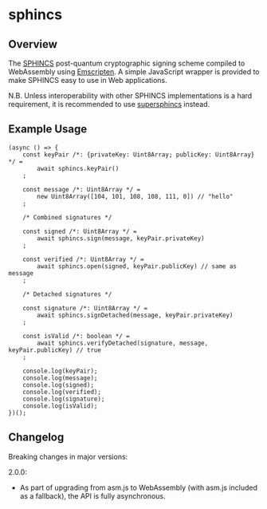 # sphincs

## Overview

The [SPHINCS](https://sphincs.cr.yp.to) post-quantum cryptographic signing scheme
compiled to WebAssembly using [Emscripten](https://github.com/kripken/emscripten).
A simple JavaScript wrapper is provided to make SPHINCS easy to use in Web applications.

N.B. Unless interoperability with other SPHINCS implementations is a hard requirement,
it is recommended to use [supersphincs](https://github.com/cyph/pqcrypto.js/tree/master/packages/supersphincs)
instead.

## Example Usage

	(async () => {
		const keyPair /*: {privateKey: Uint8Array; publicKey: Uint8Array} */ =
			await sphincs.keyPair()
		;

		const message /*: Uint8Array */ =
			new Uint8Array([104, 101, 108, 108, 111, 0]) // "hello"
		;

		/* Combined signatures */

		const signed /*: Uint8Array */ =
			await sphincs.sign(message, keyPair.privateKey)
		;

		const verified /*: Uint8Array */ =
			await sphincs.open(signed, keyPair.publicKey) // same as message
		;

		/* Detached signatures */

		const signature /*: Uint8Array */ =
			await sphincs.signDetached(message, keyPair.privateKey)
		;

		const isValid /*: boolean */ =
			await sphincs.verifyDetached(signature, message, keyPair.publicKey) // true
		;

		console.log(keyPair);
		console.log(message);
		console.log(signed);
		console.log(verified);
		console.log(signature);
		console.log(isValid);
	})();

## Changelog

Breaking changes in major versions:

2.0.0:

* As part of upgrading from asm.js to WebAssembly (with asm.js included as a fallback),
the API is fully asynchronous.
